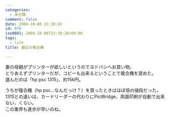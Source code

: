 ```yaml
---
categories:
  - 未分類
comment: false
date: 2004-10-06 23:30:26
id: 878
iso8601: 2004-10-06T23:30:26+09:00
tags:
  - life
title: 最近の複合機

---
```


<div class="entry-body">
  <p>妻の母親がプリンターが欲しいというのでヨドバシへお買い物。<br />
    とりあえずプリンターだが、コピーも出来るということで複合機を奨めた。<br />
    選んだのは「hp psc 1315」、約15k円。</p>

  <p>うちが複合機（hp psc…なんだっけ？）を買ったときはほぼ倍の値段だった。<br />
    1315との違いは、カードリーダーの代わりにPictBridge、両面印刷が自動で出来ない、くらい。<br />
    この業界も進歩が早いのね。</p>
</div>
